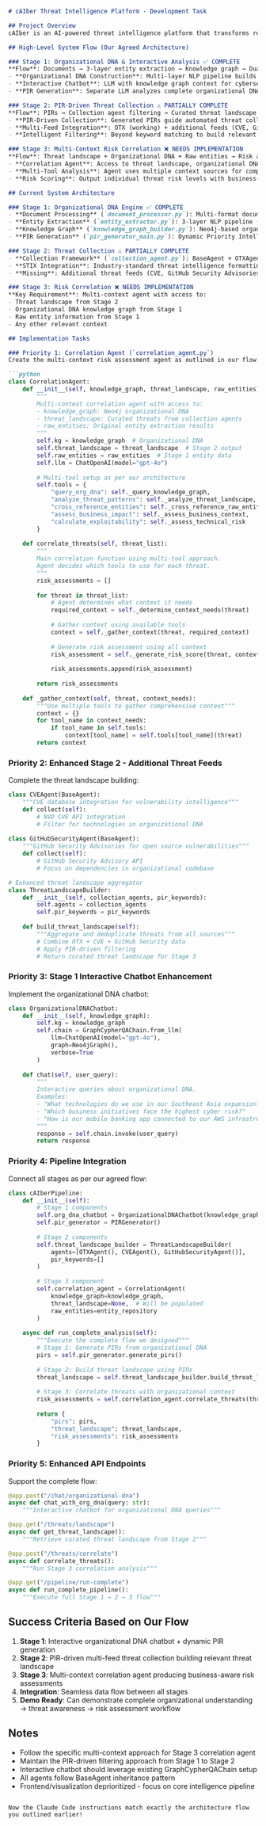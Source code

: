 
```markdown
# cAIber Threat Intelligence Platform - Development Task

## Project Overview
cAIber is an AI-powered threat intelligence platform that transforms reactive cybersecurity into proactive, business-aware defense. The system uses multi-agent architecture with Neo4j knowledge graphs to understand organizational context and generate actionable threat intelligence.

## High-Level System Flow (Our Agreed Architecture)

### Stage 1: Organizational DNA & Interactive Analysis ✅ COMPLETE
**Flow**: Documents → 3-layer entity extraction → Knowledge graph → Dual LLM approach
- **Organizational DNA Construction**: Multi-layer NLP pipeline builds Neo4j knowledge graph
- **Interactive Chatbot**: LLM with knowledge graph context for cybersecurity professional queries
- **PIR Generation**: Separate LLM analyzes complete organizational DNA to generate Priority Intelligence Requirements

### Stage 2: PIR-Driven Threat Collection ⚠️ PARTIALLY COMPLETE  
**Flow**: PIRs → Collection agent filtering → Curated threat landscape
- **PIR-Driven Collection**: Generated PIRs guide automated threat collection from external feeds
- **Multi-Feed Integration**: OTX (working) + additional feeds (CVE, GitHub Security) 
- **Intelligent Filtering**: Beyond keyword matching to build relevant threat landscape

### Stage 3: Multi-Context Risk Correlation ❌ NEEDS IMPLEMENTATION
**Flow**: Threat landscape + Organizational DNA + Raw entities → Risk assessment
- **Correlation Agent**: Access to threat landscape, organizational DNA, and raw entity data
- **Multi-Tool Analysis**: Agent uses multiple context sources for comprehensive analysis
- **Risk Scoring**: Output individual threat risk levels with business-aware reasoning

## Current System Architecture

### Stage 1: Organizational DNA Engine ✅ COMPLETE
- **Document Processing** (`document_processor.py`): Multi-format document ingestion with intelligent classification
- **Entity Extraction** (`entity_extractor.py`): 3-layer NLP pipeline (regex + spaCy + LLM) for comprehensive entity identification
- **Knowledge Graph** (`knowledge_graph_builder.py`): Neo4j-based organizational relationship modeling
- **PIR Generation** (`pir_generator_main.py`): Dynamic Priority Intelligence Requirements from organizational context

### Stage 2: Threat Collection ⚠️ PARTIALLY COMPLETE
- **Collection Framework** (`collection_agent.py`): BaseAgent + OTXAgent with PIR-driven filtering
- **STIX Integration**: Industry-standard threat intelligence formatting
- **Missing**: Additional threat feeds (CVE, GitHub Security Advisories)

### Stage 3: Risk Correlation ❌ NEEDS IMPLEMENTATION
**Key Requirement**: Multi-context agent with access to:
- Threat landscape from Stage 2
- Organizational DNA knowledge graph from Stage 1  
- Raw entity information from Stage 1
- Any other relevant context

## Implementation Tasks

### Priority 1: Correlation Agent (`correlation_agent.py`)
Create the multi-context risk assessment agent as outlined in our flow:

```python
class CorrelationAgent:
    def __init__(self, knowledge_graph, threat_landscape, raw_entities):
        """
        Multi-context correlation agent with access to:
        - knowledge_graph: Neo4j organizational DNA
        - threat_landscape: Curated threats from collection agents  
        - raw_entities: Original entity extraction results
        """
        self.kg = knowledge_graph  # Organizational DNA
        self.threat_landscape = threat_landscape  # Stage 2 output
        self.raw_entities = raw_entities  # Stage 1 entity data
        self.llm = ChatOpenAI(model="gpt-4o")
        
        # Multi-tool setup as per our architecture
        self.tools = {
            "query_org_dna": self._query_knowledge_graph,
            "analyze_threat_patterns": self._analyze_threat_landscape,
            "cross_reference_entities": self._cross_reference_raw_entities,
            "assess_business_impact": self._assess_business_context,
            "calculate_exploitability": self._assess_technical_risk
        }
    
    def correlate_threats(self, threat_list):
        """
        Main correlation function using multi-tool approach.
        Agent decides which tools to use for each threat.
        """
        risk_assessments = []
        
        for threat in threat_list:
            # Agent determines what context it needs
            required_context = self._determine_context_needs(threat)
            
            # Gather context using available tools
            context = self._gather_context(threat, required_context)
            
            # Generate risk assessment using all context
            risk_assessment = self._generate_risk_score(threat, context)
            
            risk_assessments.append(risk_assessment)
            
        return risk_assessments
    
    def _gather_context(self, threat, context_needs):
        """Use multiple tools to gather comprehensive context"""
        context = {}
        for tool_name in context_needs:
            if tool_name in self.tools:
                context[tool_name] = self.tools[tool_name](threat)
        return context
```

### Priority 2: Enhanced Stage 2 - Additional Threat Feeds
Complete the threat landscape building:

```python
class CVEAgent(BaseAgent):
    """CVE database integration for vulnerability intelligence"""
    def collect(self):
        # NVD CVE API integration
        # Filter for technologies in organizational DNA
        
class GitHubSecurityAgent(BaseAgent):
    """GitHub Security Advisories for open source vulnerabilities"""
    def collect(self):
        # GitHub Security Advisory API
        # Focus on dependencies in organizational codebase

# Enhanced threat landscape aggregator
class ThreatLandscapeBuilder:
    def __init__(self, collection_agents, pir_keywords):
        self.agents = collection_agents
        self.pir_keywords = pir_keywords
    
    def build_threat_landscape(self):
        """Aggregate and deduplicate threats from all sources"""
        # Combine OTX + CVE + GitHub Security data
        # Apply PIR-driven filtering
        # Return curated threat landscape for Stage 3
```

### Priority 3: Stage 1 Interactive Chatbot Enhancement
Implement the organizational DNA chatbot:

```python
class OrganizationalDNAChatbot:
    def __init__(self, knowledge_graph):
        self.kg = knowledge_graph
        self.chain = GraphCypherQAChain.from_llm(
            llm=ChatOpenAI(model="gpt-4o"),
            graph=Neo4jGraph(),
            verbose=True
        )
    
    def chat(self, user_query):
        """
        Interactive queries about organizational DNA.
        Examples:
        - "What technologies do we use in our Southeast Asia expansion?"
        - "Which business initiatives face the highest cyber risk?"
        - "How is our mobile banking app connected to our AWS infrastructure?"
        """
        response = self.chain.invoke(user_query)
        return response
```

### Priority 4: Pipeline Integration
Connect all stages as per our agreed flow:

```python
class cAIberPipeline:
    def __init__(self):
        # Stage 1 components
        self.org_dna_chatbot = OrganizationalDNAChatbot(knowledge_graph)
        self.pir_generator = PIRGenerator()
        
        # Stage 2 components  
        self.threat_landscape_builder = ThreatLandscapeBuilder(
            agents=[OTXAgent(), CVEAgent(), GitHubSecurityAgent()],
            pir_keywords=[]
        )
        
        # Stage 3 component
        self.correlation_agent = CorrelationAgent(
            knowledge_graph=knowledge_graph,
            threat_landscape=None,  # Will be populated
            raw_entities=entity_repository
        )
    
    async def run_complete_analysis(self):
        """Execute the complete flow we designed"""
        # Stage 1: Generate PIRs from organizational DNA
        pirs = self.pir_generator.generate_pirs()
        
        # Stage 2: Build threat landscape using PIRs
        threat_landscape = self.threat_landscape_builder.build_threat_landscape()
        
        # Stage 3: Correlate threats with organizational context
        risk_assessments = self.correlation_agent.correlate_threats(threat_landscape)
        
        return {
            "pirs": pirs,
            "threat_landscape": threat_landscape, 
            "risk_assessments": risk_assessments
        }
```

### Priority 5: Enhanced API Endpoints
Support the complete flow:

```python
@app.post("/chat/organizational-dna")
async def chat_with_org_dna(query: str):
    """Interactive chatbot for organizational DNA queries"""

@app.get("/threats/landscape") 
async def get_threat_landscape():
    """Retrieve curated threat landscape from Stage 2"""

@app.post("/threats/correlate")
async def correlate_threats():
    """Run Stage 3 correlation analysis"""

@app.get("/pipeline/run-complete")
async def run_complete_pipeline():
    """Execute full Stage 1 → 2 → 3 flow"""
```

## Success Criteria Based on Our Flow
1. **Stage 1**: Interactive organizational DNA chatbot + dynamic PIR generation
2. **Stage 2**: PIR-driven multi-feed threat collection building relevant threat landscape  
3. **Stage 3**: Multi-context correlation agent producing business-aware risk assessments
4. **Integration**: Seamless data flow between all stages
5. **Demo Ready**: Can demonstrate complete organizational understanding → threat awareness → risk assessment workflow

## Notes
- Follow the specific multi-context approach for Stage 3 correlation agent
- Maintain the PIR-driven filtering approach from Stage 1 to Stage 2
- Interactive chatbot should leverage existing GraphCypherQAChain setup
- All agents follow BaseAgent inheritance pattern
- Frontend/visualization deprioritized - focus on core intelligence pipeline
```

Now the Claude Code instructions match exactly the architecture flow you outlined earlier!